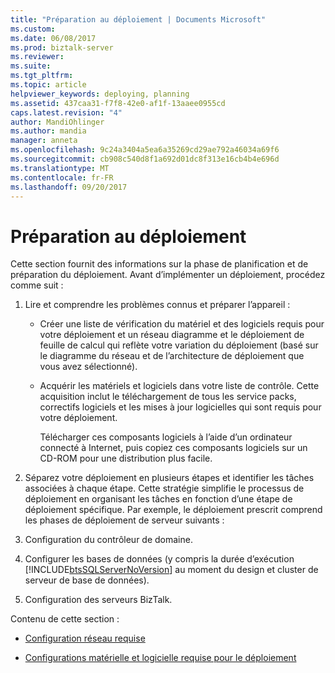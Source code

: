 ```yaml
---
title: "Préparation au déploiement | Documents Microsoft"
ms.custom: 
ms.date: 06/08/2017
ms.prod: biztalk-server
ms.reviewer: 
ms.suite: 
ms.tgt_pltfrm: 
ms.topic: article
helpviewer_keywords: deploying, planning
ms.assetid: 437caa31-f7f8-42e0-af1f-13aaee0955cd
caps.latest.revision: "4"
author: MandiOhlinger
ms.author: mandia
manager: anneta
ms.openlocfilehash: 9c24a3404a5ea6a35269cd29ae792a46034a69f6
ms.sourcegitcommit: cb908c540d8f1a692d01dc8f313e16cb4b4e696d
ms.translationtype: MT
ms.contentlocale: fr-FR
ms.lasthandoff: 09/20/2017
---
```

# <a name="preparing-for-deployment"></a>Préparation au déploiement
Cette section fournit des informations sur la phase de planification et de préparation du déploiement. Avant d’implémenter un déploiement, procédez comme suit :  
  
1.  Lire et comprendre les problèmes connus et préparer l’appareil :  
  
    -   Créer une liste de vérification du matériel et des logiciels requis pour votre déploiement et un réseau diagramme et le déploiement de feuille de calcul qui reflète votre variation du déploiement (basé sur le diagramme du réseau et de l’architecture de déploiement que vous avez sélectionné).  
  
    -   Acquérir les matériels et logiciels dans votre liste de contrôle. Cette acquisition inclut le téléchargement de tous les service packs, correctifs logiciels et les mises à jour logicielles qui sont requis pour votre déploiement.  
  
         Télécharger ces composants logiciels à l’aide d’un ordinateur connecté à Internet, puis copiez ces composants logiciels sur un CD-ROM pour une distribution plus facile.  
  
2.  Séparez votre déploiement en plusieurs étapes et identifier les tâches associées à chaque étape. Cette stratégie simplifie le processus de déploiement en organisant les tâches en fonction d’une étape de déploiement spécifique. Par exemple, le déploiement prescrit comprend les phases de déploiement de serveur suivants :  
  
3.  Configuration du contrôleur de domaine.  
  
4.  Configurer les bases de données (y compris la durée d’exécution [!INCLUDE[btsSQLServerNoVersion](../../includes/btssqlservernoversion-md.md)] au moment du design et cluster de serveur de base de données).  
  
5.  Configuration des serveurs BizTalk.  
  
 Contenu de cette section :  
  
-   [Configuration réseau requise](../../adapters-and-accelerators/accelerator-swift/network-requirements.md)  
  
-   [Configurations matérielle et logicielle requise pour le déploiement](../../adapters-and-accelerators/accelerator-swift/hardware-and-software-requirements-for-deployment.md)